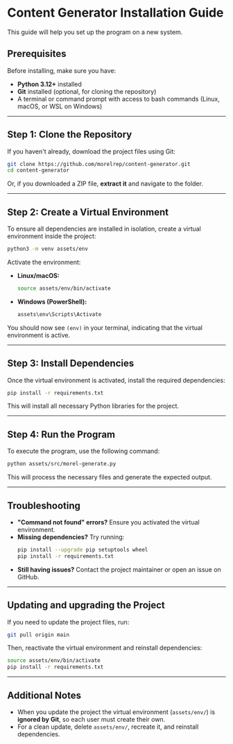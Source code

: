 # Content Generator Installation Guide

This guide will help you set up the program on a new system.

## **Prerequisites**

Before installing, make sure you have:

- **Python 3.12+** installed
- **Git** installed (optional, for cloning the repository)
- A terminal or command prompt with access to bash commands (Linux, macOS, or WSL on Windows)

---

## **Step 1: Clone the Repository**

If you haven't already, download the project files using Git:

```bash
git clone https://github.com/morelrep/content-generator.git
cd content-generator
```

Or, if you downloaded a ZIP file, **extract it** and navigate to the folder.

---

## **Step 2: Create a Virtual Environment**

To ensure all dependencies are installed in isolation, create a virtual environment inside the project:

```bash
python3 -m venv assets/env
```

Activate the environment:

- **Linux/macOS:**
  ```bash
  source assets/env/bin/activate
  ```
- **Windows (PowerShell):**
  ```powershell
  assets\env\Scripts\Activate
  ```

You should now see `(env)` in your terminal, indicating that the virtual environment is active.

---

## **Step 3: Install Dependencies**

Once the virtual environment is activated, install the required dependencies:

```bash
pip install -r requirements.txt
```

This will install all necessary Python libraries for the project.

---

## **Step 4: Run the Program**

To execute the program, use the following command:

```bash
python assets/src/morel-generate.py
```

This will process the necessary files and generate the expected output.

---

## **Troubleshooting**

- **"Command not found" errors?** Ensure you activated the virtual environment.
- **Missing dependencies?** Try running:
  ```bash
  pip install --upgrade pip setuptools wheel
  pip install -r requirements.txt
  ```
- **Still having issues?** Contact the project maintainer or open an issue on GitHub.

---

## **Updating and upgrading the Project**

If you need to update the project files, run:

```bash
git pull origin main
```

Then, reactivate the virtual environment and reinstall dependencies:

```bash
source assets/env/bin/activate
pip install -r requirements.txt
```

---

## **Additional Notes**

- When you update the project the virtual environment (`assets/env/`) is **ignored by Git**, so each user must create their own.
- For a clean update, delete `assets/env/`, recreate it, and reinstall dependencies.